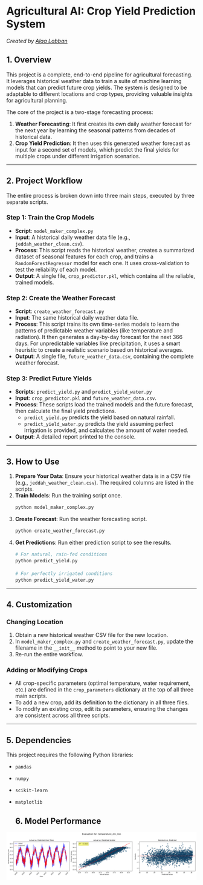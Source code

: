 # Agricultural AI: Crop Yield Prediction System

*Created by [Alaa Labban](https://github.com/AlaaLabban)*

## 1. Overview

This project is a complete, end-to-end pipeline for agricultural forecasting. It leverages historical weather data to train a suite of machine learning models that can predict future crop yields. The system is designed to be adaptable to different locations and crop types, providing valuable insights for agricultural planning.

The core of the project is a two-stage forecasting process:
1.  **Weather Forecasting**: It first creates its own daily weather forecast for the next year by learning the seasonal patterns from decades of historical data.
2.  **Crop Yield Prediction**: It then uses this generated weather forecast as input for a second set of models, which predict the final yields for multiple crops under different irrigation scenarios.

---

## 2. Project Workflow

The entire process is broken down into three main steps, executed by three separate scripts.

### Step 1: Train the Crop Models
- **Script**: `model_maker_complex.py`
- **Input**: A historical daily weather data file (e.g., `jeddah_weather_clean.csv`).
- **Process**: This script reads the historical weather, creates a summarized dataset of seasonal features for each crop, and trains a `RandomForestRegressor` model for each one. It uses cross-validation to test the reliability of each model.
- **Output**: A single file, `crop_predictor.pkl`, which contains all the reliable, trained models.

### Step 2: Create the Weather Forecast
- **Script**: `create_weather_forecast.py`
- **Input**: The same historical daily weather data file.
- **Process**: This script trains its own time-series models to learn the patterns of predictable weather variables (like temperature and radiation). It then generates a day-by-day forecast for the next 366 days. For unpredictable variables like precipitation, it uses a smart heuristic to create a realistic scenario based on historical averages.
- **Output**: A single file, `future_weather_data.csv`, containing the complete weather forecast.

### Step 3: Predict Future Yields
- **Scripts**: `predict_yield.py` and `predict_yield_water.py`
- **Input**: `crop_predictor.pkl` and `future_weather_data.csv`.
- **Process**: These scripts load the trained models and the future forecast, then calculate the final yield predictions.
  - `predict_yield.py` predicts the yield based on natural rainfall.
  - `predict_yield_water.py` predicts the yield assuming perfect irrigation is provided, and calculates the amount of water needed.
- **Output**: A detailed report printed to the console.

---

## 3. How to Use

1.  **Prepare Your Data**: Ensure your historical weather data is in a CSV file (e.g., `jeddah_weather_clean.csv`). The required columns are listed in the scripts.
2.  **Train Models**: Run the training script once.
    ```bash
    python model_maker_complex.py
    ```
3.  **Create Forecast**: Run the weather forecasting script.
    ```bash
    python create_weather_forecast.py
    ```
4.  **Get Predictions**: Run either prediction script to see the results.
    ```bash
    # For natural, rain-fed conditions
    python predict_yield.py

    # For perfectly irrigated conditions
    python predict_yield_water.py
    ```

---

## 4. Customization

### Changing Location
1.  Obtain a new historical weather CSV file for the new location.
2.  In `model_maker_complex.py` and `create_weather_forecast.py`, update the filename in the `__init__` method to point to your new file.
3.  Re-run the entire workflow.

### Adding or Modifying Crops
- All crop-specific parameters (optimal temperature, water requirement, etc.) are defined in the `crop_parameters` dictionary at the top of all three main scripts.
- To add a new crop, add its definition to the dictionary in all three files.
- To modify an existing crop, edit its parameters, ensuring the changes are consistent across all three scripts.

---

## 5. Dependencies

This project requires the following Python libraries:
- `pandas`
- `numpy`
- `scikit-learn`
- `matplotlib`

  ## 6. Model Performance
![temp_min Plot](temp_min.png)

